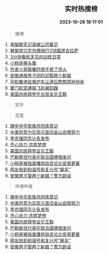 <div align="center"><h2>实时热搜榜</h2><h4>2023-10-28 18:17:01</h4></div>

> 微博  

1. [电脑聊天记录被公司看见](https://s.weibo.com/weibo?q=%E7%94%B5%E8%84%91%E8%81%8A%E5%A4%A9%E8%AE%B0%E5%BD%95%E8%A2%AB%E5%85%AC%E5%8F%B8%E7%9C%8B%E8%A7%81&t=31&band_rank=1&Refer=top)<br />
2. [舅舅带12岁外甥骑行318国道去拉萨](https://s.weibo.com/weibo?q=%23%E8%88%85%E8%88%85%E5%B8%A612%E5%B2%81%E5%A4%96%E7%94%A5%E9%AA%91%E8%A1%8C318%E5%9B%BD%E9%81%93%E5%8E%BB%E6%8B%89%E8%90%A8%23&t=31&band_rank=2&Refer=top)<br />
3. [3分钟看航天员的训练日常](https://s.weibo.com/weibo?q=%233%E5%88%86%E9%92%9F%E7%9C%8B%E8%88%AA%E5%A4%A9%E5%91%98%E7%9A%84%E8%AE%AD%E7%BB%83%E6%97%A5%E5%B8%B8%23&t=31&band_rank=3&Refer=top)<br />
4. [小杨哥换头像](https://s.weibo.com/weibo?q=%23%E5%B0%8F%E6%9D%A8%E5%93%A5%E6%8D%A2%E5%A4%B4%E5%83%8F%23&t=31&band_rank=4&Refer=top)<br />
5. [外卖小哥取餐时顺手救了场火](https://s.weibo.com/weibo?q=%23%E5%A4%96%E5%8D%96%E5%B0%8F%E5%93%A5%E5%8F%96%E9%A4%90%E6%97%B6%E9%A1%BA%E6%89%8B%E6%95%91%E4%BA%86%E5%9C%BA%E7%81%AB%23&t=31&band_rank=5&Refer=top)<br />
6. [安徽通报男子同时迎娶两个新娘](https://s.weibo.com/weibo?q=%23%E5%AE%89%E5%BE%BD%E9%80%9A%E6%8A%A5%E7%94%B7%E5%AD%90%E5%90%8C%E6%97%B6%E8%BF%8E%E5%A8%B6%E4%B8%A4%E4%B8%AA%E6%96%B0%E5%A8%98%23&t=31&band_rank=6&Refer=top)<br />
7. [司机集体给救护车让道后憨憨原地待命](https://s.weibo.com/weibo?q=%23%E5%8F%B8%E6%9C%BA%E9%9B%86%E4%BD%93%E7%BB%99%E6%95%91%E6%8A%A4%E8%BD%A6%E8%AE%A9%E9%81%93%E5%90%8E%E6%86%A8%E6%86%A8%E5%8E%9F%E5%9C%B0%E5%BE%85%E5%91%BD%23&t=31&band_rank=7&Refer=top)<br />
8. [厦门航空通报飞机被刮蹭](https://s.weibo.com/weibo?q=%23%E5%8E%A6%E9%97%A8%E8%88%AA%E7%A9%BA%E9%80%9A%E6%8A%A5%E9%A3%9E%E6%9C%BA%E8%A2%AB%E5%88%AE%E8%B9%AD%23&t=31&band_rank=8&Refer=top)<br />
9. [美国总统拜登在白宫会见王毅](https://s.weibo.com/weibo?q=%23%E7%BE%8E%E5%9B%BD%E6%80%BB%E7%BB%9F%E6%8B%9C%E7%99%BB%E5%9C%A8%E7%99%BD%E5%AE%AB%E4%BC%9A%E8%A7%81%E7%8E%8B%E6%AF%85%23&t=31&band_rank=9&Refer=top)<br />

> 知乎  


> 百度  

1. [铸牢中华民族共同体意识](https://www.baidu.com/s?wd=%E9%93%B8%E7%89%A2%E4%B8%AD%E5%8D%8E%E6%B0%91%E6%97%8F%E5%85%B1%E5%90%8C%E4%BD%93%E6%84%8F%E8%AF%86&sa=fyb_news&rsv_dl=fyb_news)<br />
2. [中美同意为实现元首旧金山会晤努力](https://www.baidu.com/s?wd=%E4%B8%AD%E7%BE%8E%E5%90%8C%E6%84%8F%E4%B8%BA%E5%AE%9E%E7%8E%B0%E5%85%83%E9%A6%96%E6%97%A7%E9%87%91%E5%B1%B1%E4%BC%9A%E6%99%A4%E5%8A%AA%E5%8A%9B&sa=fyb_news&rsv_dl=fyb_news)<br />
3. [李克强同志讣告发布](https://www.baidu.com/s?wd=%E6%9D%8E%E5%85%8B%E5%BC%BA%E5%90%8C%E5%BF%97%E8%AE%A3%E5%91%8A%E5%8F%91%E5%B8%83&sa=fyb_news&rsv_dl=fyb_news)<br />
4. [齐心协力 共筑梦想](https://www.baidu.com/s?wd=%E9%BD%90%E5%BF%83%E5%8D%8F%E5%8A%9B+%E5%85%B1%E7%AD%91%E6%A2%A6%E6%83%B3&sa=fyb_news&rsv_dl=fyb_news)<br />
5. [美国总统拜登会见王毅](https://www.baidu.com/s?wd=%E7%BE%8E%E5%9B%BD%E6%80%BB%E7%BB%9F%E6%8B%9C%E7%99%BB%E4%BC%9A%E8%A7%81%E7%8E%8B%E6%AF%85&sa=fyb_news&rsv_dl=fyb_news)<br />
6. [巴勒斯坦代表在联合国哽咽发问](https://www.baidu.com/s?wd=%E5%B7%B4%E5%8B%92%E6%96%AF%E5%9D%A6%E4%BB%A3%E8%A1%A8%E5%9C%A8%E8%81%94%E5%90%88%E5%9B%BD%E5%93%BD%E5%92%BD%E5%8F%91%E9%97%AE&sa=fyb_news&rsv_dl=fyb_news)<br />
7. [小杨哥被指直播低俗言论比徒弟更甚](https://www.baidu.com/s?wd=%E5%B0%8F%E6%9D%A8%E5%93%A5%E8%A2%AB%E6%8C%87%E7%9B%B4%E6%92%AD%E4%BD%8E%E4%BF%97%E8%A8%80%E8%AE%BA%E6%AF%94%E5%BE%92%E5%BC%9F%E6%9B%B4%E7%94%9A&sa=fyb_news&rsv_dl=fyb_news)<br />
8. [网友拍到和谐号和复兴号“飙车”](https://www.baidu.com/s?wd=%E7%BD%91%E5%8F%8B%E6%8B%8D%E5%88%B0%E5%92%8C%E8%B0%90%E5%8F%B7%E5%92%8C%E5%A4%8D%E5%85%B4%E5%8F%B7%E2%80%9C%E9%A3%99%E8%BD%A6%E2%80%9D&sa=fyb_news&rsv_dl=fyb_news)<br />
9. [安徽男子娶两个新娘？警方辟谣](https://www.baidu.com/s?wd=%E5%AE%89%E5%BE%BD%E7%94%B7%E5%AD%90%E5%A8%B6%E4%B8%A4%E4%B8%AA%E6%96%B0%E5%A8%98%EF%BC%9F%E8%AD%A6%E6%96%B9%E8%BE%9F%E8%B0%A3&sa=fyb_news&rsv_dl=fyb_news)<br />

> 哔哩哔哩  

1. [铸牢中华民族共同体意识](https://www.baidu.com/s?wd=%E9%93%B8%E7%89%A2%E4%B8%AD%E5%8D%8E%E6%B0%91%E6%97%8F%E5%85%B1%E5%90%8C%E4%BD%93%E6%84%8F%E8%AF%86&sa=fyb_news&rsv_dl=fyb_news)<br />
2. [中美同意为实现元首旧金山会晤努力](https://www.baidu.com/s?wd=%E4%B8%AD%E7%BE%8E%E5%90%8C%E6%84%8F%E4%B8%BA%E5%AE%9E%E7%8E%B0%E5%85%83%E9%A6%96%E6%97%A7%E9%87%91%E5%B1%B1%E4%BC%9A%E6%99%A4%E5%8A%AA%E5%8A%9B&sa=fyb_news&rsv_dl=fyb_news)<br />
3. [李克强同志讣告发布](https://www.baidu.com/s?wd=%E6%9D%8E%E5%85%8B%E5%BC%BA%E5%90%8C%E5%BF%97%E8%AE%A3%E5%91%8A%E5%8F%91%E5%B8%83&sa=fyb_news&rsv_dl=fyb_news)<br />
4. [齐心协力 共筑梦想](https://www.baidu.com/s?wd=%E9%BD%90%E5%BF%83%E5%8D%8F%E5%8A%9B+%E5%85%B1%E7%AD%91%E6%A2%A6%E6%83%B3&sa=fyb_news&rsv_dl=fyb_news)<br />
5. [美国总统拜登会见王毅](https://www.baidu.com/s?wd=%E7%BE%8E%E5%9B%BD%E6%80%BB%E7%BB%9F%E6%8B%9C%E7%99%BB%E4%BC%9A%E8%A7%81%E7%8E%8B%E6%AF%85&sa=fyb_news&rsv_dl=fyb_news)<br />
6. [巴勒斯坦代表在联合国哽咽发问](https://www.baidu.com/s?wd=%E5%B7%B4%E5%8B%92%E6%96%AF%E5%9D%A6%E4%BB%A3%E8%A1%A8%E5%9C%A8%E8%81%94%E5%90%88%E5%9B%BD%E5%93%BD%E5%92%BD%E5%8F%91%E9%97%AE&sa=fyb_news&rsv_dl=fyb_news)<br />
7. [小杨哥被指直播低俗言论比徒弟更甚](https://www.baidu.com/s?wd=%E5%B0%8F%E6%9D%A8%E5%93%A5%E8%A2%AB%E6%8C%87%E7%9B%B4%E6%92%AD%E4%BD%8E%E4%BF%97%E8%A8%80%E8%AE%BA%E6%AF%94%E5%BE%92%E5%BC%9F%E6%9B%B4%E7%94%9A&sa=fyb_news&rsv_dl=fyb_news)<br />
8. [网友拍到和谐号和复兴号“飙车”](https://www.baidu.com/s?wd=%E7%BD%91%E5%8F%8B%E6%8B%8D%E5%88%B0%E5%92%8C%E8%B0%90%E5%8F%B7%E5%92%8C%E5%A4%8D%E5%85%B4%E5%8F%B7%E2%80%9C%E9%A3%99%E8%BD%A6%E2%80%9D&sa=fyb_news&rsv_dl=fyb_news)<br />
9. [安徽男子娶两个新娘？警方辟谣](https://www.baidu.com/s?wd=%E5%AE%89%E5%BE%BD%E7%94%B7%E5%AD%90%E5%A8%B6%E4%B8%A4%E4%B8%AA%E6%96%B0%E5%A8%98%EF%BC%9F%E8%AD%A6%E6%96%B9%E8%BE%9F%E8%B0%A3&sa=fyb_news&rsv_dl=fyb_news)<br />
